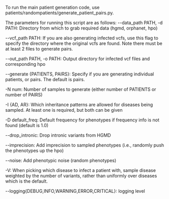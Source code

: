 To run the main patient generation code, use patients/randompatients/generate_patient_pairs.py.

The parameters for running this script are as follows:
--data_path PATH, -d PATH: Directory from which to grab required data (hgmd, orphanet, hpo)

--vcf_path PATH: If you are also generating infected vcfs, use this flag to specify the directory where the original vcfs are found. Note there must be at least 2 files to generate pairs.

--out_path PATH, -o PATH: Output directory for infected vcf files and corresponding hpo

--generate {PATIENTS, PAIRS}: Specify if you are generating individual patients, or pairs. The default is pairs.

-N num: Number of samples to generate (either number of PATIENTS or number of PAIRS)

-I {AD, AR}: Which inheritance patterns are allowed for diseases being sampled. At least one is required, but both can be given

-D default_freq: Default frequency for phenotypes if frequency info is not found (default is 1.0)

--drop_intronic: Drop intronic variants from HGMD

--imprecision: Add imprecision to sampled phenotypes (i.e., randomly push the phenotypes up the hpo)

--noise: Add phenotypic noise (random phenotypes)

-V: When picking which disease to infect a patient with, sample disease weighted by the number of variants, rather than uniformly over diseases which is the default.

--logging{DEBUG,INFO,WARNING,ERROR,CRITICAL}: logging level
